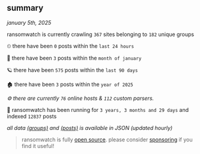 
## summary
_january 5th, 2025_

ransomwatch is currently crawling `367` sites belonging to `182` unique groups

⏲ there have been `0` posts within the `last 24 hours`

🦈 there have been `3` posts within the `month of january`

🪐 there have been `575` posts within the `last 90 days`

🏚 there have been `3` posts within the `year of 2025`

_⚙️ there are currently `76` online hosts & `112` custom parsers._

🦕 ransomwatch has been running for `3 years, 3 months and 29 days` and indexed `12837` posts

_all data  [(groups)](http://https://dataleak.hopeless99.top//groups) and [(posts)](http://https://dataleak.hopeless99.top//posts) is available in JSON (updated hourly)_

> ransomwatch is fully [open source](https://github.com/joshhighet/ransomwatch#ransomwatch--). please consider [sponsoring](https://github.com/sponsors/joshhighet) if you find it useful!
